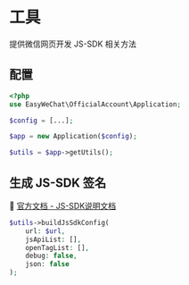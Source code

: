 # 工具

提供微信网页开发 JS-SDK 相关方法

## 配置

```php
<?php
use EasyWeChat\OfficialAccount\Application;

$config = [...];

$app = new Application($config);

$utils = $app->getUtils();
```

## 生成 JS-SDK 签名
:book: [官方文档 - JS-SDK说明文档](https://developers.weixin.qq.com/doc/offiaccount/OA_Web_Apps/JS-SDK.html)
```php
$utils->buildJsSdkConfig(
    url: $url, 
    jsApiList: [],
    openTagList: [], 
    debug: false, 
    json: false
);
```
